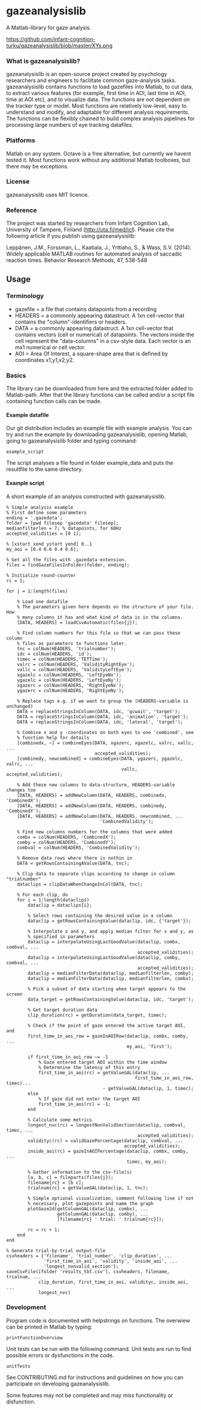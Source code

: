 # gazeanalysislib
A Matlab-library for gaze analysis.

https://github.com/infant-cognition-turku/gazeanalysislib/blob/master/XYs.png


### What is gazeanalysislib?

gazeanalysislib is an open-source project created by psychology researchers and
engineers to facilitate common gaze-analysis tasks. gazeanalysislib contains
functions to load gazefiles into Matlab, to cut data, to extract various features (for example, first time in AOI, last time in AOI, time at AOI etc), and to
visualize data. The functions are not dependent on the tracker type or model. Most functions are relatively low-level, easy to understand and modify, and adaptable for different analysis requirements. The functions can be flexibly chained to build complex analysis pipelines for processing large numbers of eye tracking datafiles.

### Platforms
Matlab on any system. Octave is a free alternative, but currently we havent
tested it. Most functions work without any additional Matlab toolboxes, but
there may be exceptions.

### License
gazeanalysislib uses MIT licence.

### Reference
The project was started by researchers from Infant Cognition Lab, University of Tampere, Finland (http://uta.fi/med/icl). Please cite the following article if you publish using gazeanalysislib:

Leppänen, J.M., Forssman, L., Kaatiala, J., Yrttiaho, S.,  &  Wass, S.V. (2014). Widely applicable MATLAB routines for automated analysis of saccadic reaction times. Behavior Research Methods, 47, 538-548

## Usage
### Terminology
* gazefile = a file that contains datapoints from a recording
* HEADERS = a commonly appearing datastruct. A 1xn cell-vector that contains
  the "column"-identifiers or headers.
* DATA = a commonly appearing datastruct. A 1xn cell-vector that contains
  vectors (cell or numerical) of datapoints. The vectors inside the cell
  represent the "data-columns" in a csv-style data. Each vector is an mx1
  numerical or cell vector.
* AOI = Area Of Interest, a square-shape area that is defined by coordinates
x1,y1,x2,y2.

### Basics
The library can be downloaded from here and the extracted folder added to
Matlab-path. After that the library functions can be called and/or a script
file containing function calls can be made.

#### Example datafile
Our git distribution includes an example file with example analysis. You can try
and run the example by downloading gazeanalysislib, opening Matlab, going to
gazeanalysislib folder and typing command:
```
example_script
```
The script analyses a file found in folder example_data and puts the resultfile
to the same directory.

#### Example script
A short example of an analysis constructed with gazeanalysislib.
```
% Simple analysis example
% First define some parameters
ending = '.gazedata';
folder = [pwd filesep 'gazedata' filesep];
medianfilterlen = 7; % datapoints, for 60Hz
accepted_validities = [0 1];

% [xstart xend ystart yend] 0..1
my_aoi = [0.4 0.6 0.4 0.6];

% Get all the files with .gazedata extension.
files = findGazeFilesInFolder(folder, ending);

% Initialize round-counter
rc = 1;

for j = 1:length(files)

    % Load one datafile
    % The parameters given here depends on the structure of your file. How
    % many columns it has and what kind of data is in the columns.
    [DATA, HEADERS] = loadCsvAutomatic(files{j});

    % Find column numbers for this file so that we can pass these column
    % files as parameters to functions later.
    tnc = colNum(HEADERS, 'trialnumber');
    idc = colNum(HEADERS, 'id');
    timec = colNum(HEADERS,'TETTime');
    valrc = colNum(HEADERS, 'ValidityRightEye');
    vallc = colNum(HEADERS, 'ValidityLeftEye');
    xgazelc = colNum(HEADERS, 'LeftEyeNx');
    ygazelc = colNum(HEADERS, 'LeftEyeNy');
    xgazerc = colNum(HEADERS, 'RightEyeNx');
    ygazerc = colNum(HEADERS, 'RightEyeNy');

    % Replace tags e.g. if we want to group the (HEADERS-variable is unchanged)
    DATA = replaceStringsInColumn(DATA, idc, 'gcwait', 'target');
    DATA = replaceStringsInColumn(DATA, idc, 'animation', 'target');
    DATA = replaceStringsInColumn(DATA, idc, 'lateral', 'target');

    % Combine x and y -coordinates on both eyes to one 'combined', see
    % function help for details
    [combinedx, ~] = combineEyes(DATA, xgazerc, xgazelc, valrc, vallc, ...
                                 accepted_validities);
    [combinedy, newcombined] = combineEyes(DATA, ygazerc, ygazelc, valrc, ...
                                           vallc, accepted_validities);

    % Add these new columns to data-structure, HEADERS-variable changes too
    [DATA, HEADERS] = addNewColumn(DATA, HEADERS, combinedx, 'CombinedX');
    [DATA, HEADERS] = addNewColumn(DATA, HEADERS, combinedy, 'CombinedY');
    [DATA, HEADERS] = addNewColumn(DATA, HEADERS, newcombined, ...
                                   'CombinedValidity');

    % Find new columns numbers for the columns that were added
    combx = colNum(HEADERS, 'CombinedX');
    comby = colNum(HEADERS, 'CombinedY');
    combval = colNum(HEADERS, 'CombinedValidity');

    % Remove data rows where there is nothin in
    DATA = getRowsContainingAValue(DATA, tnc);

    % Clip data to separate clips according to change in column "trialnumber"
    dataclips = clipDataWhenChangeInCol(DATA, tnc);

    % For each clip, do
    for i = 1:length(dataclips)
        dataclip = dataclips{i};

        % Select rows containing the desired value in a column
        dataclip = getRowsContainingValue(dataclip, idc, {'target'});

        % Interpolate x and y, and apply median filter for x and y, as
        % specified in parameters
        dataclip = interpolateUsingLastGoodValue(dataclip, combx, combval, ...
                                                 accepted_validities);
        dataclip = interpolateUsingLastGoodValue(dataclip, comby, combval, ...
                                                 accepted_validities);
        dataclip = medianFilterData(dataclip, medianfilterlen, comby);
        dataclip = medianFilterData(dataclip, medianfilterlen, combx);

        % Pick a subset of data starting when target appears to the screen
        data_target = getRowsContainingValue(dataclip, idc, 'target');

        % Get target duration data
        clip_duration(rc) = getDuration(data_target, timec);

        % Check if the point of gaze entered the active target AOI, and
        first_time_in_aoi_row = gazeInAOIRow(dataclip, combx, comby, ...
                                             my_aoi, 'first');

        if first_time_in_aoi_row ~= -1
            % Gaze entered target AOI within the time window
            % Determnine the latency of this entry
            first_time_in_aoi(rc) = getValueGAL(dataclip, ...
                                                first_time_in_aoi_row, timec)...
                                    - getValueGAL(dataclip, 1, timec);
        else
            % If gaze did not enter the target AOI
            first_time_in_aoi(rc) = -1;
        end

        % Calculate some metrics
        longest_nvc(rc) = longestNonValidSection(dataclip, combval, timec, ...
                                                 accepted_validities);
        validityc(rc) = validGazePercentage(dataclip, combval, ...
                                            accepted_validities);
        inside_aoi(rc) = gazeInAOIPercentage(dataclip, combx, comby, ...
                                             timec, my_aoi);

        % Gather information to the csv-file(s)
        [a, b, c] = fileparts(files{j});
        filename{rc} = [b c];
        trialnum{rc} = getValueGAL(dataclip, 1, tnc);

        % Simple optional visualization, comment following line if not
        % necessary, plot gazepoints and name the graph
        plotGaze2d(getColumnGAL(dataclip, combx), ...
                   getColumnGAL(dataclip, comby), ...
                   [filename{rc} ' trial: ' trialnum{rc}]);

        rc = rc + 1;
    end
end

% Generate trial-by-trial output-file
csvheaders = {'filename', 'trial_number', 'clip_duration', ...
              'first_time_in_aoi', 'validity', 'inside_aoi', ...
              'longest_nonvalid_section'};
saveCsvFile([folder 'results_tbt.csv'], csvheaders, filename, trialnum, ...
            clip_duration, first_time_in_aoi, validityc, inside_aoi, ...
            longest_nvc)
```

### Development
Program code is documented with helpstrings on functions. The overwiew can be
printed in Matlab by typing:
```
printFunctionOverview
```
Unit tests can be run with the following command. Unit tests are run to find
possible errors or dysfunctions in the code.
```
unitTests
```
See CONTRIBUTING.md for instructions and guidelines on how you can participate
on developing gazeanalysislib.

Some features may not be completed and may miss functionality or disfunction.
